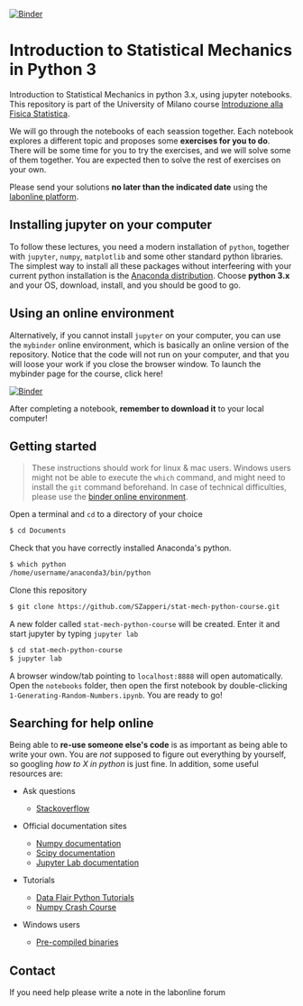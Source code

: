 [![Binder](https://mybinder.org/badge_logo.svg)](https://mybinder.org/v2/gh/fontclos/stat-mech-python-course/master?urlpath=lab)

# Introduction to Statistical Mechanics in Python 3
Introduction to Statistical Mechanics in python 3.x, using jupyter notebooks.
This repository is part of the University of Milano course [Introduzione alla Fisica Statistica](https://myariel.unimi.it/course/view.php?id=985).

We will go through the notebooks of each seassion together. Each notebook explores a different topic and proposes some **exercises for you to do**. There will be some time for you to try the exercises, and we will solve some of them together. You are expected then to solve the rest of exercises on your own. 

Please send your solutions **no later than the indicated date** using the [labonline platform](https://myariel.unimi.it/course/view.php?id=985). 

## Installing jupyter on your computer
To follow these lectures, you need a modern installation of `python`, together with `jupyter`, `numpy`, `matplotlib` and some other standard python libraries. The simplest way to install all these packages without interfeering with your current python installation is the [Anaconda distribution](https://www.anaconda.com/download/). Choose **python 3.x** and your OS, download, install, and you should be good to go. 

## Using an online environment
Alternatively, if you cannot install `jupyter` on your computer, you can use the `mybinder` online environment, which is basically an online version of the repository. Notice that the code will not run on your computer, and that you will loose your work if you close the browser window. To launch the mybinder page for the course, click here!

[![Binder](https://mybinder.org/badge_logo.svg)](https://mybinder.org/v2/gh/fontclos/stat-mech-python-course/master?urlpath=lab)

After completing a notebook, **remember to download it** to your local computer!

## Getting started
> These instructions should work for linux & mac users. Windows users might not be able to execute the `which` command, and might need to install the `git` command beforehand. In case of technical difficulties, please use the [binder online environment](https://mybinder.org/v2/gh/fontclos/stat-mech-python-course/master?urlpath=lab).

Open a terminal and `cd` to a directory of your choice
```bash
$ cd Documents
```
Check that you have correctly installed Anaconda's python. 
```bash
$ which python
/home/username/anaconda3/bin/python
```
Clone this repository
```bash
$ git clone https://github.com/SZapperi/stat-mech-python-course.git
```
A new folder called `stat-mech-python-course` will be created. Enter it and start jupyter by typing `jupyter lab`
```bash
$ cd stat-mech-python-course
$ jupyter lab
```
A browser window/tab pointing to `localhost:8888` will open automatically. Open the `notebooks` folder, then open the first notebook by double-clicking `1-Generating-Random-Numbers.ipynb`. You are ready to go!

## Searching for help online
Being able to **re-use someone else's code** is as important as being able to write your own. You are *not* supposed to figure out everything by yourself, so googling *how to X in python* is just fine. In addition, some useful resources are:

+ Ask questions
  + [Stackoverflow](https://stackoverflow.com/)

+ Official documentation sites
  + [Numpy documentation](https://docs.scipy.org/doc/numpy/reference/routines.html)
  + [Scipy documentation](https://docs.scipy.org/doc/scipy/reference/)
  + [Jupyter Lab documentation](https://jupyterlab.readthedocs.io/en/stable/)

+ Tutorials
  + [Data Flair Python Tutorials](https://data-flair.training/blogs/python-tutorials-home/)
  + [Numpy Crash Course](https://cs231n.github.io/python-numpy-tutorial/)
  
+ Windows users
  + [Pre-compiled binaries](https://www.lfd.uci.edu/~gohlke/pythonlibs/)

## Contact
If you need help please write a note in the labonline forum  
